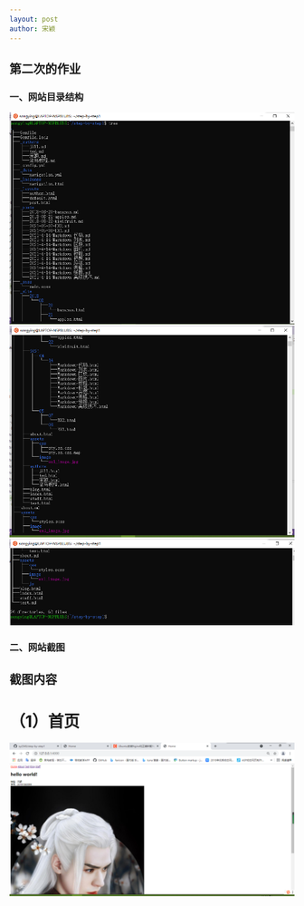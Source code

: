 ```yaml
---
layout: post
author: 宋颖
---
```

第二次的作业
-------

### 一、网站目录结构
![structure1](/assets/image/ex2_1.1.jpg)
![structure2](/assets/image/ex2.1.2.jpg)
![structure3](/assets/image/ex2.1.3.jpg)

### 二、网站截图
## 截图内容
# （1）首页
![home](/assets/image/home_image.jpg)